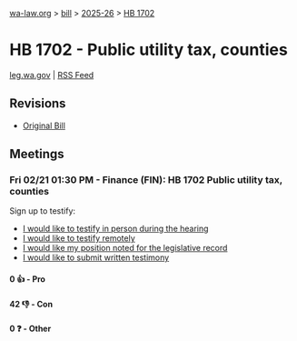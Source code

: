 [wa-law.org](/) > [bill](/bill/) > [2025-26](/bill/2025-26/) > [HB 1702](/bill/2025-26/hb/1702/)

# HB 1702 - Public utility tax, counties
[leg.wa.gov](https://app.leg.wa.gov/billsummary?BillNumber=1702&Year=2025&Initiative=false) | [RSS Feed](./rss.xml)

## Revisions
* [Original Bill](1/)

## Meetings
### Fri 02/21 01:30 PM - Finance (FIN): HB 1702 Public utility tax, counties
Sign up to testify:
* [I would like to testify in person during the hearing](https://app.leg.wa.gov/csi/Testifier/Add?chamber=House&mId=32819&aId=163955&caId=25946&tId=1)
* [I would like to testify remotely](https://app.leg.wa.gov/csi/Testifier/Add?chamber=House&mId=32819&aId=163955&caId=25946&tId=2)
* [I would like my position noted for the legislative record](https://app.leg.wa.gov/csi/Testifier/Add?chamber=House&mId=32819&aId=163955&caId=25946&tId=3)
* [I would like to submit written testimony](https://app.leg.wa.gov/csi/Testifier/Add?chamber=House&mId=32819&aId=163955&caId=25946&tId=4)

#### 0 👍 - Pro

#### 42 👎 - Con

#### 0 ❓ - Other

